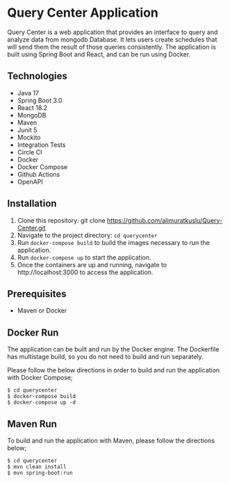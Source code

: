 # Query Center Application

Query Center is a web application that provides an interface to query and analyze data from mongodb Database. It lets users create schedules that will send them the result of those queries consistently. The application is built using Spring Boot and React, and can be run using Docker.

## Technologies

- Java 17
- Spring Boot 3.0
- React 18.2
- MongoDB
- Maven
- Junit 5 
- Mockito
- Integration Tests
- Circle CI
- Docker
- Docker Compose
- Github Actions
- OpenAPI

## Installation

1. Clone this repository: git clone https://github.com/alimuratkuslu/Query-Center.git
2. Navigate to the project directory: `cd querycenter` 
3. Run `docker-compose build` to build the images necessary to run the application.
4. Run `docker-compose up`  to start the application.
5. Once the containers are up and running, navigate to http://localhost:3000 to access the application.

## Prerequisites

- Maven or Docker

## Docker Run

The application can be built and run by the Docker engine. The Dockerfile has multistage build, so you do not need to build and run separately.

Please follow the below directions in order to build and run the application with Docker Compose;

```
$ cd querycenter
$ docker-compose build
$ docker-compose up -d
```

## Maven Run

To build and run the application with Maven, please follow the directions below;

```
$ cd querycenter
$ mvn clean install
$ mvn spring-boot:run
```




